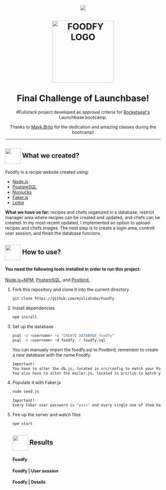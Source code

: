 
<h1 align="center">
<img src="https://github.com/mjulialobo/Foodfy/blob/master/public/assets/logo.png"/>
  <br>
  <br>
  <img src="https://github.com/luskafaria/foodfy/blob/master/public/assets/chef.png" alt="FOODFY LOGO" width="200">

<br>  
<br>
Final Challenge of Launchbase!
</h1>

<p align="center">#Fullstack project developed as approval criteria for <a href="https://rocketseat.com.br/">Rocketseat's </a> Launchbase bootcamp. </p>
<p align="center">Thanks to  <a href='https://github.com/maykbrito/'>Mayk Brito</a> for the dedication and amazing classes during the bootcamp!</p>

<hr />

<h2> <img src= "https://img.icons8.com/plasticine/2x/rocket.png" width="50px" height="50px" align="center"/> What we created? </h2>



<p> Foodfy is a recipe website created using:

- [Node.js](https://nodejs.org/en/) 
- [PostgreSQL](https://www.postgresql.org/)
- [Nunjucks](https://mozilla.github.io/nunjucks/)
- [Faker.js](https://github.com/marak/Faker.js/)
- [Lottie](https://github.com/airbnb/lottie-web)
  

<p> <strong> What we have so far:</strong> recipes and chefs organized in a database, restrict manager area where recipes can be created and updated, and chefs can be created. In my most recent updated, I implemented an option to upload recipes and chefs images. The next step is to create a login area, controll user session, and finish the database funcions. </p>


<h2> <img src="https://i.dlpng.com/static/png/6577858_preview.png" width="50px" align="center"/> How to use? </h2>
   

 <h4> You need the following tools installed in order to run this project:</h4>
 <p> <a href="https://nodejs.org/en/"> Node.js+NPM</a>, <a href="https://www.postgresql.org/download/"> PostgreSQL</a>, and  <a href="https://www.electronjs.org/apps/postbird"> Postbird.</a> </p>


1. Fork this repository and clone it into the current directory

   ```bash
   git clone https://github.com/mjulialobo/Foodfy
   ```


2. Install dependencies

   ```bash
   npm install
   ```


3. Set up the database

   ```bash
   psql -U <username> -c "CREATE DATABASE foodfy"
   psql -U <username> -d foodfy -f foodfy.sql
   ```

   You can manually import the foodfy.sql to Postbird, remember to create a new database with the name Foodfy.

   ```bash
   Important!
   You have to alter the db.js, located in src/config to match your PostgreSQL settings.    
   You also have to alter the mailer.js, located in src/lib to match your Mailtrap settings.  
   ```

4. Populate it with Faker.js
   ```bash
   node seed.js
   ```
   ```bash
   Important!
   Every Faker user password is "pass" and every single one of them have administrator status.   
   ```


5. Fire up the server and watch files

   ```bash
   npm start
   ```
   
   
   <h2> <img src="https://img.icons8.com/ios-filled/50/000000/project.png" width="50px" align="center"/> Results </h2>
   
   <h4>Foodfy</h4>
   <h4>Foodfy | User session</h4>
   <h4>Foodfy | Details </h4>
 
